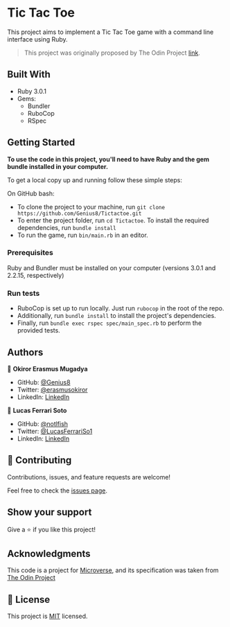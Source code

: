 # Tic Tac Toe

This project aims to implement a Tic Tac Toe game with a command line interface using Ruby.

> This project was originally proposed by The Odin Project [link](https://www.theodinproject.com/paths/full-stack-ruby-on-rails/courses/ruby-programming/lessons/tic-tac-toe).

## Built With

- Ruby 3.0.1
- Gems:
  - Bundler
  - RuboCop
  - RSpec

## Getting Started

**To use the code in this project, you'll need to have Ruby and the gem bundle installed in your computer.**

To get a local copy up and running follow these simple steps:

On GitHub bash:

- To clone the project to your machine, run `git clone https://github.com/Genius8/Tictactoe.git`
- To enter the project folder, run `cd Tictactoe`.
  To install the required dependencies, run `bundle install`
- To run the game, run `bin/main.rb` in an editor.

### Prerequisites

Ruby and Bundler must be installed on your computer (versions 3.0.1 and 2.2.15, respectively)

### Run tests

- RuboCop is set up to run locally. Just run `rubocop` in the root of the repo.
- Additionally, run `bundle install` to install the project's dependencies.
- Finally, run `bundle exec rspec spec/main_spec.rb` to perform the provided tests.

## Authors

👤 **Okiror Erasmus Mugadya**

- GitHub: [@Genius8](https://github.com/Genius8)
- Twitter: [@erasmusokiror](https://twitter.com/erasmusokiror)
- LinkedIn: [LinkedIn](https://www.linkedin.com/in/erasmus-okiror)

👤 **Lucas Ferrari Soto**

- GitHub: [@notlfish](https://github.com/notlfish)
- Twitter: [@LucasFerrariSo1](https://twitter.com/LucasFerrariSo1)
- LinkedIn: [LinkedIn](https://www.linkedin.com/in/lucas-mauricio-ferrari-soto-472a3515a/)

## 🤝 Contributing

Contributions, issues, and feature requests are welcome!

Feel free to check the [issues page](https://github.com/notlfish/ruby-bubble-sort/issues).

## Show your support

Give a ⭐️ if you like this project!

## Acknowledgments

This code is a project for [Microverse](https://www.microverse.org/), and its specification was taken from [The Odin Project](https://www.theodinproject.com/home)

## 📝 License

This project is [MIT](./LICENSE) licensed.
